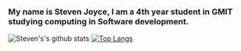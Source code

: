 ### My name is Steven Joyce, I am a 4th year student in GMIT studying computing in Software development.

<!--
**stevenJoyce/stevenJoyce** is a ✨ _special_ ✨ repository because its `README.md` (this file) appears on your GitHub profile.

Here are some ideas to get you started:

- 🔭 I’m currently working on ...
- 🌱 I’m currently learning ...
- 👯 I’m looking to collaborate on ...
- 🤔 I’m looking for help with ...
- 💬 Ask me about ...
- 📫 How to reach me: ...
- 😄 Pronouns: ...
- ⚡ Fun fact: ...
-->

![Steven's's github stats](https://github-readme-stats.vercel.app/api?username=stevenJoyce&count_private=true&theme=radical)
[![Top Langs](https://github-readme-stats.vercel.app/api/top-langs/?username=stevenJoyce&layout=compact&theme=radical)](https://github.com/stevenJoyce/github-readme-stats)




